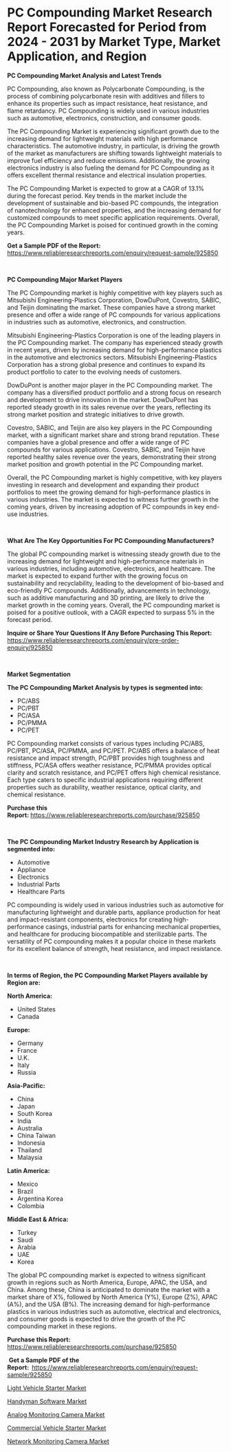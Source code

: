 <p><h1>PC Compounding Market Research Report Forecasted for Period from 2024 -  2031 by Market Type, Market Application, and Region</h1></p><p><strong>PC Compounding Market Analysis and Latest Trends</strong></p>
<p><p>PC Compounding, also known as Polycarbonate Compounding, is the process of combining polycarbonate resin with additives and fillers to enhance its properties such as impact resistance, heat resistance, and flame retardancy. PC Compounding is widely used in various industries such as automotive, electronics, construction, and consumer goods.</p><p>The PC Compounding Market is experiencing significant growth due to the increasing demand for lightweight materials with high performance characteristics. The automotive industry, in particular, is driving the growth of the market as manufacturers are shifting towards lightweight materials to improve fuel efficiency and reduce emissions. Additionally, the growing electronics industry is also fueling the demand for PC Compounding as it offers excellent thermal resistance and electrical insulation properties.</p><p>The PC Compounding Market is expected to grow at a CAGR of 13.1% during the forecast period. Key trends in the market include the development of sustainable and bio-based PC compounds, the integration of nanotechnology for enhanced properties, and the increasing demand for customized compounds to meet specific application requirements. Overall, the PC Compounding Market is poised for continued growth in the coming years.</p></p>
<p><strong>Get a Sample PDF of the Report:&nbsp;</strong> <a href="https://www.reliableresearchreports.com/enquiry/request-sample/925850">https://www.reliableresearchreports.com/enquiry/request-sample/925850</a></p>
<p>&nbsp;</p>
<p><strong>PC Compounding Major Market Players</strong></p>
<p><p>The PC Compounding market is highly competitive with key players such as Mitsubishi Engineering-Plastics Corporation, DowDuPont, Covestro, SABIC, and Teijin dominating the market. These companies have a strong market presence and offer a wide range of PC compounds for various applications in industries such as automotive, electronics, and construction.</p><p>Mitsubishi Engineering-Plastics Corporation is one of the leading players in the PC Compounding market. The company has experienced steady growth in recent years, driven by increasing demand for high-performance plastics in the automotive and electronics sectors. Mitsubishi Engineering-Plastics Corporation has a strong global presence and continues to expand its product portfolio to cater to the evolving needs of customers.</p><p>DowDuPont is another major player in the PC Compounding market. The company has a diversified product portfolio and a strong focus on research and development to drive innovation in the market. DowDuPont has reported steady growth in its sales revenue over the years, reflecting its strong market position and strategic initiatives to drive growth.</p><p>Covestro, SABIC, and Teijin are also key players in the PC Compounding market, with a significant market share and strong brand reputation. These companies have a global presence and offer a wide range of PC compounds for various applications. Covestro, SABIC, and Teijin have reported healthy sales revenue over the years, demonstrating their strong market position and growth potential in the PC Compounding market.</p><p>Overall, the PC Compounding market is highly competitive, with key players investing in research and development and expanding their product portfolios to meet the growing demand for high-performance plastics in various industries. The market is expected to witness further growth in the coming years, driven by increasing adoption of PC compounds in key end-use industries.</p></p>
<p>&nbsp;</p>
<p><strong>What Are The Key Opportunities For PC Compounding Manufacturers?</strong></p>
<p><p>The global PC compounding market is witnessing steady growth due to the increasing demand for lightweight and high-performance materials in various industries, including automotive, electronics, and healthcare. The market is expected to expand further with the growing focus on sustainability and recyclability, leading to the development of bio-based and eco-friendly PC compounds. Additionally, advancements in technology, such as additive manufacturing and 3D printing, are likely to drive the market growth in the coming years. Overall, the PC compounding market is poised for a positive outlook, with a CAGR expected to surpass 5% in the forecast period.</p></p>
<p><strong>Inquire or Share Your Questions If Any Before Purchasing This Report:</strong> <a href="https://www.reliableresearchreports.com/enquiry/pre-order-enquiry/925850">https://www.reliableresearchreports.com/enquiry/pre-order-enquiry/925850</a></p>
<p>&nbsp;</p>
<p><strong>Market Segmentation</strong></p>
<p><strong>The PC Compounding Market Analysis by types is segmented into:</strong></p>
<p><ul><li>PC/ABS</li><li>PC/PBT</li><li>PC/ASA</li><li>PC/PMMA</li><li>PC/PET</li></ul></p>
<p><p>PC Compounding market consists of various types including PC/ABS, PC/PBT, PC/ASA, PC/PMMA, and PC/PET. PC/ABS offers a balance of heat resistance and impact strength, PC/PBT provides high toughness and stiffness, PC/ASA offers weather resistance, PC/PMMA provides optical clarity and scratch resistance, and PC/PET offers high chemical resistance. Each type caters to specific industrial applications requiring different properties such as durability, weather resistance, optical clarity, and chemical resistance.</p></p>
<p><strong>Purchase this Report:&nbsp;</strong><a href="https://www.reliableresearchreports.com/purchase/925850">https://www.reliableresearchreports.com/purchase/925850</a></p>
<p>&nbsp;</p>
<p><strong>The PC Compounding Market Industry Research by Application is segmented into:</strong></p>
<p><ul><li>Automotive</li><li>Appliance</li><li>Electronics</li><li>Industrial Parts</li><li>Healthcare Parts</li></ul></p>
<p><p>PC compounding is widely used in various industries such as automotive for manufacturing lightweight and durable parts, appliance production for heat and impact-resistant components, electronics for creating high-performance casings, industrial parts for enhancing mechanical properties, and healthcare for producing biocompatible and sterilizable parts. The versatility of PC compounding makes it a popular choice in these markets for its excellent balance of strength, heat resistance, and impact resistance.</p></p>
<p>&nbsp;</p>
<p><strong>In terms of Region, the PC Compounding Market Players available by Region are:</strong></p>
<p>
    <p> <strong> North America: </strong>
        <ul>
            <li>United States</li>
            <li>Canada</li>
        </ul>
        </p> 
    <p> <strong> Europe: </strong>
        <ul>
            <li>Germany</li>
            <li>France</li>
            <li>U.K.</li>
            <li>Italy</li>
            <li>Russia</li>
        </ul>
        </p> 
    <p> <strong> Asia-Pacific: </strong>
        <ul>
            <li>China</li>
            <li>Japan</li>
            <li>South Korea</li>
            <li>India</li>
            <li>Australia</li>
            <li>China Taiwan</li>
            <li>Indonesia</li>
            <li>Thailand</li>
            <li>Malaysia</li>
        </ul>
        </p> 
    <p> <strong> Latin America: </strong>
        <ul>
            <li>Mexico</li>
            <li>Brazil</li>
            <li>Argentina Korea</li>
            <li>Colombia</li>
        </ul>
        </p> 
    <p> <strong> Middle East & Africa: </strong>
        <ul>
            <li>Turkey</li>
            <li>Saudi</li>
            <li>Arabia</li>
            <li>UAE</li>
            <li>Korea</li>
        </ul>
    </p>
    </p>
<p><p>The global PC compounding market is expected to witness significant growth in regions such as North America, Europe, APAC, the USA, and China. Among these, China is anticipated to dominate the market with a market share of X%, followed by North America (Y%), Europe (Z%), APAC (A%), and the USA (B%). The increasing demand for high-performance plastics in various industries such as automotive, electrical and electronics, and consumer goods is expected to drive the growth of the PC compounding market in these regions.</p></p>
<p><strong>Purchase this Report: </strong><a href="https://www.reliableresearchreports.com/purchase/925850">https://www.reliableresearchreports.com/purchase/925850</a></p>
<p>&nbsp;<strong>Get a Sample PDF of the Report:&nbsp;&nbsp;</strong><a href="https://www.reliableresearchreports.com/enquiry/request-sample/925850">https://www.reliableresearchreports.com/enquiry/request-sample/925850</a></p>
<p><strong></strong></p>
<p><p><a href="https://github.com/ChiragRp1/Market-Research-Report-List-3/blob/main/light-vehicle-starter-market.md">Light Vehicle Starter Market</a></p><p><a href="https://medium.com/@isidrowolff1966/handyman-software-market-insights-into-market-cagr-market-trends-and-growth-strategies-a0bc21618b36">Handyman Software Market</a></p><p><a href="https://issuu.com/reportprime-2/docs/analog-monitoring-camera-market-size-2030.pptx">Analog Monitoring Camera Market</a></p><p><a href="https://github.com/Hazelklievgspy6vdcsmu106w/Market-Research-Report-List-1/blob/main/commercial-vehicle-starter-market.md">Commercial Vehicle Starter Market</a></p><p><a href="https://issuu.com/reportprime-2/docs/network-monitoring-camera-market-size-2030.pptx">Network Monitoring Camera Market</a></p></p>